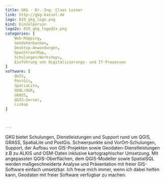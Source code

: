 ```yaml
---
title: GKG - Dr.-Ing. Claas Leiner
link: http://gkg-kassel.de
logo: 019_gkg_logo.png
kind: Einzelperson
logo2x: 019_gkg_logo@2x.png
categories: [
    Web-Mapping,
    Geodatenbanken,
    Desktop-Anwendungen,
    OpenStreetMap,
    Schulungen/Workshops,
    Einführung von Digitalisierungs- und IT-Prozessen
]
software: [
    QGIS, 
    PostGis,
    SpatiaLite,
    GDAL/OGR,
    GRASS,
    QGIS-Server,
    Lizmap
]



---
```


GKG bietet Schulungen, Dienstleistungen und Support rund um QGIS, GRASS, SpatiaLite und PostGis.
Schwerpunkte sind VorOrt-Schulungen, Support, der Aufbau von GIS-Projekten sowie Geodaten-Dienstleistungen z.B zu ALKIS und OSM-Daten inklusive kartographischer Umsetzung.
Mit angepassten QGIS-Oberflächen, dem QGIS-Modeller sowie SpatialSQL werden maßgeschneiderte Analyse und Präsentation mit freier GIS-Software einfach umsetzbar. 
Ich freue mich immer, wenn ich dabei helfen kann, Geodaten mit freier Software verfügbar zu machen.

